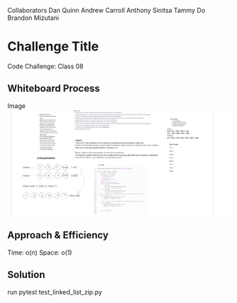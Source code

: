 
Collaborators
Dan Quinn
Andrew Carroll
Anthony Sinitsa
Tammy Do
Brandon Mizutani

# Challenge Title
Code Challenge: Class 08

## Whiteboard Process
Image
![CodeChallenge08](<Screenshot 2023-06-22 211750.png>)

## Approach & Efficiency
Time: o(n)
Space: o(1)

## Solution
run pytest test_linked_list_zip.py
